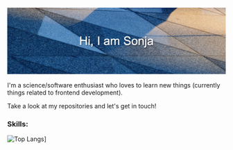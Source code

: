 ![Header image](https://raw.githubusercontent.com/SonjaElena/SonjaElena/master/header.jpeg)

I'm a science/software enthusiast who loves to learn new things (currently things related to frontend development).

Take a look at my repositories and let's get in touch!

### Skills: 

![Top Langs](https://github-readme-stats.vercel.app/api/top-langs/?username=SonjaElena&layout=compact)]


